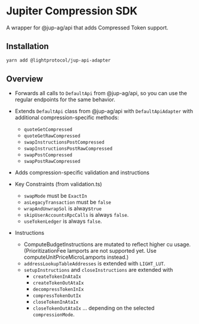 # Jupiter Compression SDK

A wrapper for @jup-ag/api that adds Compressed Token support.

## Installation

```bash
yarn add @lightprotocol/jup-api-adapter
```

## Overview

- Forwards all calls to `DefaultApi` from @jup-ag/api, so you can use the regular endpoints for the same behavior.

- Extends `DefaultApi` class from @jup-ag/api with `DefaultApiAdapter` with additional compression-specific methods:

    - `quoteGetCompressed`
    - `quoteGetRawCompressed`
    - `swapInstructionsPostCompressed`
    - `swapInstructionsPostRawCompressed`
    - `swapPostCompressed`
    - `swapPostRawCompressed`

- Adds compression-specific validation and instructions

- Key Constraints (from validation.ts)

    - `swapMode` must be `ExactIn`
    - `asLegacyTransaction` must be `false`
    - `wrapAndUnwrapSol` is always`true`
    - `skipUserAccountsRpcCalls` is always `false`.
    - `useTokenLedger` is always `false`.

- Instructions
    - ComputeBudgetInstructions are mutated to reflect higher cu usage. (PrioritizationFee lamports are not supported yet. Use computeUnitPriceMicroLamports instead.)
    - `addressLookupTableAddresses` is extended with `LIGHT_LUT`.
    - `setupInstructions` and `closeInstructions` are extended with
        - `createTokenInAtaIx`
        - `createTokenOutAtaIx`
        - `decompressTokenInIx`
        - `compressTokenOutIx`
        - `closeTokenInAtaIx`
        - `closeTokenOutAtaIx`
          ... depending on the selected `compressionMode`.

